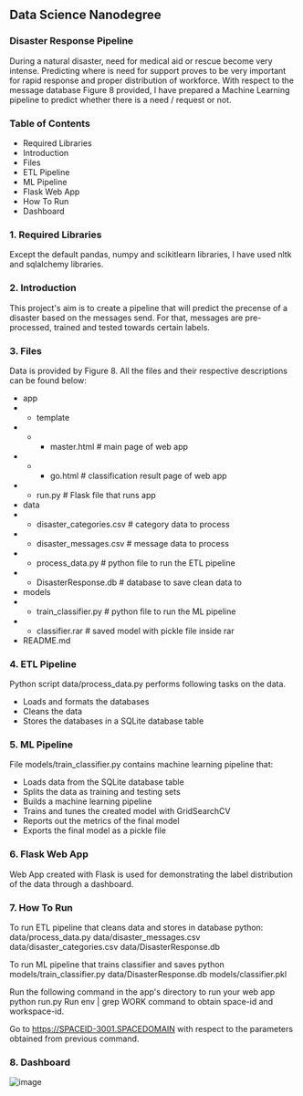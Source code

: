 ## Data Science Nanodegree
### Disaster Response Pipeline
During a natural disaster, need for medical aid or rescue become very intense. Predicting where is need for support proves to be very important for rapid response and proper distribution of workforce. With respect to the message database Figure 8 provided, I have prepared a Machine Learning pipeline to predict whether there is a need / request or not. 

### Table of Contents
* Required Libraries
* Introduction
* Files
* ETL Pipeline
* ML Pipeline
* Flask Web App
* How To Run
* Dashboard

### 1. Required Libraries
Except the default pandas, numpy and scikitlearn libraries, I have used nltk and sqlalchemy libraries.

### 2. Introduction
This project's aim is to create a pipeline that will predict the precense of a disaster based on the messages send. For that, messages are pre-processed, trained and tested towards certain labels.
### 3. Files
Data is provided by Figure 8.
All the files and their respective descriptions can be found below:
* app
* * template
* * * master.html # main page of web app
* * * go.html # classification result page of web app
* * run.py # Flask file that runs app
* data
* * disaster_categories.csv # category data to process
* * disaster_messages.csv # message data to process
* * process_data.py # python file to run the ETL pipeline
* * DisasterResponse.db # database to save clean data to
* models
* * train_classifier.py # python file to run the ML pipeline
* * classifier.rar # saved model with pickle file inside rar
* README.md

### 4. ETL Pipeline
Python script data/process_data.py performs following tasks on the data.

* Loads and formats the databases
* Cleans the data
* Stores the databases in a SQLite database table

### 5. ML Pipeline
File models/train_classifier.py contains machine learning pipeline that:

* Loads data from the SQLite database table
* Splits the data as training and testing sets
* Builds a machine learning pipeline
* Trains and tunes the created model with GridSearchCV
* Reports out the metrics of the final model
* Exports the final model as a pickle file

### 6. Flask Web App
Web App created with Flask is used for demonstrating the label distribution of the data through a dashboard.

### 7. How To Run
To run ETL pipeline that cleans data and stores in database python: data/process_data.py data/disaster_messages.csv data/disaster_categories.csv data/DisasterResponse.db

To run ML pipeline that trains classifier and saves python models/train_classifier.py data/DisasterResponse.db models/classifier.pkl

Run the following command in the app's directory to run your web app python run.py
Run env | grep WORK command to obtain space-id and workspace-id.

Go to https://SPACEID-3001.SPACEDOMAIN with respect to the parameters obtained from previous command.

### 8. Dashboard

![image](https://user-images.githubusercontent.com/61328773/114700337-13204000-9d2a-11eb-9e83-8a4846f4dc91.png)

